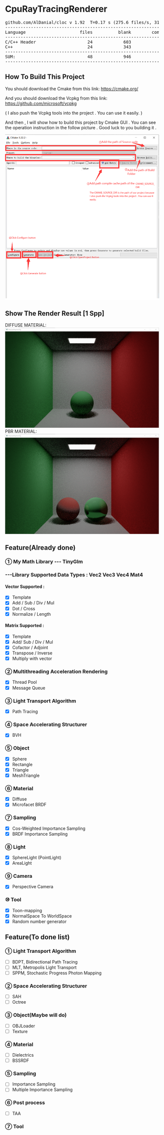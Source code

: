 
# CpuRayTracingRenderer
<pre>
github.com/AlDanial/cloc v 1.92  T=0.17 s (275.6 files/s, 31855.9 lines/s)
-------------------------------------------------------------------------------
Language                     files          blank        comment           code
-------------------------------------------------------------------------------
C/C++ Header                    24            603            263           2809
C++                             24            343            170           1360
-------------------------------------------------------------------------------
SUM:                            48            946            433           4169
-------------------------------------------------------------------------------
</pre>

## How To Build This Project
You should download the Cmake from this link:
https://cmake.org/

And you should download the Vcpkg from this link:
https://github.com/microsoft/vcpkg

( I also push the Vcpkg tools into the project . You can use it easily. )

And then , I will show how to build this project by Cmake GUI . You can see the operation instruction in the follow picture . Good luck to you building it .

![image](https://github.com/1393650770/CpuRayTracingRenderer/blob/main/image/operation_instruction_picture.png)
## Show The Render Result [1 Spp]
DIFFUSE MATERIAL:
![image](https://github.com/1393650770/CpuRayTracingRenderer/blob/main/image/result-Level-DIFFUSE.png)
PBR MATERIAL:
![image](https://github.com/1393650770/CpuRayTracingRenderer/blob/main/image/result-Level-PBR.png)
## Feature(Already done)


### ① My Math Library --- TinyGlm
### ---Library Supported Data Types : Vec2 Vec3 Vec4 Mat4
#### Vector Supported :
 - [x] Template
 - [x] Add / Sub / Div / Mul
 - [x] Dot / Cross
 - [x] Normalize / Length

#### Matrix Supported :
 - [x] Template
 - [x] Add/ Sub / Div / Mul
 - [x] Cofactor / Adjoint
 - [x] Transpose / Inverse
 - [x] Multiply with vector
### ② Multithreading Acceleration Rendering
 - [x] Thread Pool
 - [x] Message Queue
### ③ Light Transport Algorithm
 - [x] Path Tracing
### ④ Space Accelerating Structurer
 - [x] BVH
### ⑤ Object
 - [x] Sphere
 - [x] Rectangle
 - [x] Triangle
 - [x] MeshTriangle
### ⑥ Material
 - [x] Diffuse
 - [x] Microfacet BRDF
### ⑦ Sampling
 - [x] Cos-Weighted Importance Sampling
 - [x] BRDF Importance Sampling
### ⑧ Light
 - [x] SphereLight (PointLight)
 - [x] AreaLight
### ⑨ Camera
 - [x] Perspective Camera

### ⑩ Tool
 - [x] Toon-mapping
 - [x] NormalSpace To WorldSpace
 - [x] Random number generator

## Feature(To done list)
### ① Light Transport Algorithm
 - [ ] BDPT, Bidirectional Path Tracing
 - [ ] MLT, Metropolis Light Transport
 - [ ] SPPM, Stochastic Progress Photon Mapping
### ② Space Accelerating Structurer
 - [ ] SAH
 - [ ] Octree
### ③ Object(Maybe will do)
 - [ ] OBJLoader
 - [ ] Texture
### ④ Material
 - [ ] Dielectrics
 - [ ] BSSRDF 
### ⑤ Sampling
 - [ ] Importance Sampling
 - [ ] Multiple Importance Sampling
### ⑥ Post process
 - [ ] TAA
### ⑦ Tool




